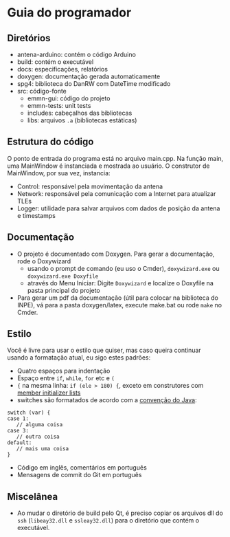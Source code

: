 # Guia do programador

## Diretórios
 - antena-arduino: contém o código Arduino
 - build: contém o executável
 - docs: especificações, relatórios
 - doxygen: documentação gerada automaticamente
 - spg4: biblioteca do DanRW com DateTime modificado
 - src: código-fonte
    - emmn-gui: código do projeto
    - emmn-tests: unit tests
    - includes: cabeçalhos das bibliotecas
    - libs: arquivos `.a` (bibliotecas estáticas)

## Estrutura do código

O ponto de entrada do programa está no arquivo main.cpp. Na função main, uma MainWindow é
instanciada e mostrada ao usuário. O construtor de MainWindow, por sua vez, instancia:

 - Control: responsável pela movimentação da antena
 - Network: responsável pela comunicação com a Internet para atualizar TLEs
 - Logger: utilidade para salvar arquivos com dados de posição da antena e timestamps

## Documentação

 - O projeto é documentado com Doxygen. Para gerar a documentação, rode o Doxywizard
     - usando o prompt de comando (eu uso o Cmder), `doxywizard.exe` ou `doxywizard.exe Doxyfile`
     - através do Menu Iniciar: Digite `Doxywizard` e localize o Doxyfile na pasta principal do projeto
 - Para gerar um pdf da documentação (útil para colocar na biblioteca do INPE), vá para a pasta
   doxygen/latex, execute make.bat ou rode `make` no Cmder.

## Estilo

Você é livre para usar o estilo que quiser, mas caso queira continuar usando a formatação atual,
eu sigo estes padrões:

 - Quatro espaços para indentação
 - Espaço entre `if`, `while`, `for` etc e `(`
 - `{` na mesma linha: `if (ele > 180) {`, exceto em construtores com [member initializer lists](http://en.cppreference.com/w/cpp/language/initializer_list)
 - switches são formatados de acordo com a [convenção do Java](http://www.oracle.com/technetwork/java/javase/documentation/codeconventions-142311.html#468):
 ```
switch (var) {
case 1:
    // alguma coisa
case 3:
    // outra coisa
default:
    // mais uma coisa
}
```
 - Código em inglês, comentários em português
 - Mensagens de commit do Git em português

## Miscelânea
 - Ao mudar o diretório de build pelo Qt, é preciso copiar os arquivos dll do `ssh` (`libeay32.dll` e `ssleay32.dll`) para o diretório que contém o executável.
